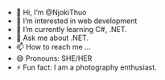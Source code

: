 - 👋 Hi, I’m @NjokiThuo
- 👀 I’m interested in web development
- 🌱 I’m currently learning C#, .NET.
- 💞️ Ask me about .NET.
- 📫 How to reach me ...
- 😄 Pronouns: SHE/HER
- ⚡ Fun fact: I am a photography enthusiast.

<!---
NjokiThuo/NjokiThuo is a ✨ special ✨ repository because its `README.md` (this file) appears on your GitHub profile.
You can click the Preview link to take a look at your changes.
--->
